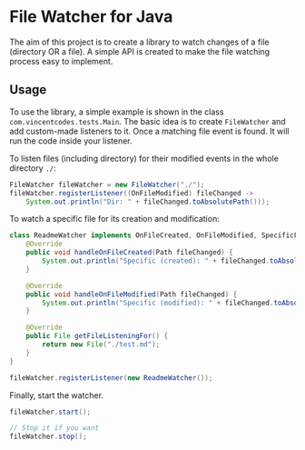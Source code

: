 # File Watcher for Java
The aim of this project is to create a library to watch changes of a file (directory OR a file). 
A simple API is created to make the file watching process easy to implement.

## Usage
To use the library, a simple example is shown in the class `com.vincentcodes.tests.Main`.
The basic idea is to create `FileWatcher` and add custom-made listeners to it. Once a 
matching file event is found. It will run the code inside your listener.

To listen files (including directory) for their modified events in the whole directory `./`:
```java
FileWatcher fileWatcher = new FileWatcher("./");
fileWatcher.registerListener((OnFileModified) fileChanged -> 
    System.out.println("Dir: " + fileChanged.toAbsolutePath()));
```

To watch a specific file for its creation and modification:
```java
class ReadmeWatcher implements OnFileCreated, OnFileModified, SpecificFileListener {
    @Override
    public void handleOnFileCreated(Path fileChanged) {
        System.out.println("Specific (created): " + fileChanged.toAbsolutePath());
    }

    @Override
    public void handleOnFileModified(Path fileChanged) {
        System.out.println("Specific (modified): " + fileChanged.toAbsolutePath());
    }

    @Override
    public File getFileListeningFor() {
        return new File("./test.md");
    }
}

fileWatcher.registerListener(new ReadmeWatcher());
```

Finally, start the watcher.
```java
fileWatcher.start();

// Stop it if you want
fileWatcher.stop();
```